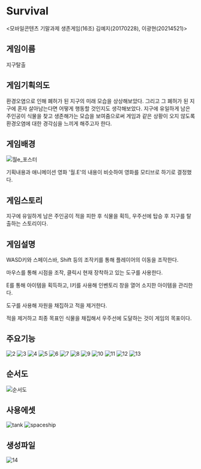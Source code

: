 # Survival 
<모바일콘텐츠 기말과제 생존게임(16조)
김예지(20170228), 이광현(20214521)>

## 게임이름
지구탈출

## 게임기획의도
환경오염으로 인해 폐허가 된 지구의 미래 모습을 상상해보았다. 그리고 그 폐허가 된 지구에 혼자 살아남는다면 어떻게 행동할 것인지도 생각해보았다.
지구에 유일하게 남은 주인공이 식물을 찾고 생존해가는 모습을 보여줌으로써 게임과 같은 상황이 오지 않도록 환경오염에 대한 경각심을 느끼게 해주고자 한다.

## 게임배경
![월e_포스터](https://user-images.githubusercontent.com/84300945/121641802-9d86e500-caca-11eb-8311-7f42e3565bea.jpg)

기획내용과 애니메이션 영화 '월.E'의 내용이 비슷하여 영화를 모티브로 하기로 결정했다.

## 게임스토리
지구에 유일하게 남은 주인공이 적을 피한 후 식물을 획득, 우주선에 탑승 후 지구를 탈출하는 스토리이다.

## 게임설명
WASD키와 스페이스바, Shift 등의 조작키를 통해 플레이어의 이동을 조작한다.

마우스를 통해 시점을 조작, 클릭시 현재 장착하고 있는 도구를 사용한다.

E를 통해 아이템을 획득하고, I키를 사용해 인벤토리 창을 열어 소지한 아이템을 관리한다.

도구를 사용해 자원을 채집하고 적을 제거한다.

적을 제거하고 최종 목표인 식물을 채집해서 우주선에 도달하는 것이 게임의 목표이다.

## 주요기능
![2](https://user-images.githubusercontent.com/84300945/121804950-f8b00780-cc83-11eb-9aaf-cdc97ef331bf.PNG)
![3](https://user-images.githubusercontent.com/84300945/121804951-fa79cb00-cc83-11eb-9b9c-6da6a7551e0c.PNG)
![4](https://user-images.githubusercontent.com/84300945/121804954-fc438e80-cc83-11eb-87b1-1494d319159e.PNG)
![5](https://user-images.githubusercontent.com/84300945/121804956-fd74bb80-cc83-11eb-9408-7e0c8bea36e7.PNG)
![6](https://user-images.githubusercontent.com/84300945/121804958-ffd71580-cc83-11eb-8507-837f80db0100.PNG)
![7](https://user-images.githubusercontent.com/84300945/121804962-02396f80-cc84-11eb-8ac0-1d5d2f354996.PNG)
![8](https://user-images.githubusercontent.com/84300945/121804966-06fe2380-cc84-11eb-8d1b-5618320dd0e7.PNG)
![9](https://user-images.githubusercontent.com/84300945/121804968-09607d80-cc84-11eb-9320-d7d1eb86fc53.PNG)
![10](https://user-images.githubusercontent.com/84300945/121804973-0d8c9b00-cc84-11eb-9c3b-b7f8e73ef304.PNG)
![11](https://user-images.githubusercontent.com/84300945/121804977-10878b80-cc84-11eb-91ef-501a5a70156c.PNG)
![12](https://user-images.githubusercontent.com/84300945/121804981-11b8b880-cc84-11eb-9ddd-e44f73b65292.PNG)
![13](https://user-images.githubusercontent.com/84300945/121804985-13827c00-cc84-11eb-8096-c92cdd126a90.PNG)

## 순서도
![순서도](https://user-images.githubusercontent.com/84300945/120951333-90dd5680-c783-11eb-8731-75dc7f688982.PNG)

## 사용에셋
![tank](https://user-images.githubusercontent.com/84656270/121800439-d959b000-cc6c-11eb-80f0-711bbe929c1b.PNG)
![spaceship](https://user-images.githubusercontent.com/84656270/121800445-e24a8180-cc6c-11eb-9fae-e3eab5b4595a.PNG)

## 생성파일
![14](https://user-images.githubusercontent.com/84300945/121804361-ee403e80-cc80-11eb-9c3e-12ecdd6fea35.PNG)
